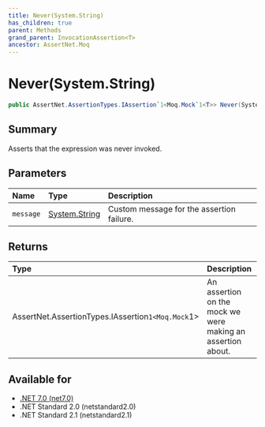 ```yaml
---
title: Never(System.String)
has_children: true
parent: Methods
grand_parent: InvocationAssertion<T>
ancestor: AssertNet.Moq
---
```

# Never(System.String)

```csharp
public AssertNet.AssertionTypes.IAssertion`1<Moq.Mock`1<T>> Never(System.String message);
```

## Summary
Asserts that the expression was never invoked.

## Parameters
|Name|Type|Description|
|:-|:-|:-|
|`message`|[System.String](https://learn.microsoft.com/en-us/dotnet/api/system.string)|Custom message for the assertion failure.|

## Returns
|Type|Description|
|:-|:-|
|AssertNet.AssertionTypes.IAssertion`1<Moq.Mock`1<T>>|An assertion on the mock we were making an assertion about.|

## Available for
- [.NET 7.0 (net7.0)](https://versionsof.net/core/7.0/)
- .NET Standard 2.0 (netstandard2.0)
- .NET Standard 2.1 (netstandard2.1)
